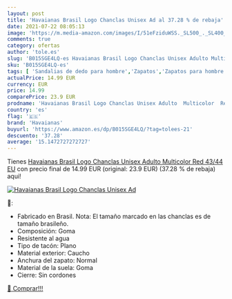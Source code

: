 ```yaml
---
layout: post
title: 'Havaianas Brasil Logo Chanclas Unisex Ad al 37.28 % de rebaja'
date: 2021-07-22 08:05:13
image: 'https://m.media-amazon.com/images/I/51eFziduWSS._SL500_._SL400_.jpg'
comments: true
category: ofertas
author: 'tole.es'
slug: 'B015SGE4LQ-es Havaianas Brasil Logo Chanclas Unisex Adulto Multicolor...'
sku: 'B015SGE4LQ-es'
tags: [ 'Sandalias de dedo para hombre','Zapatos','Zapatos para hombre','Zapatos y complementos','chanclas','havaianas', ]
actualPrice: 14.99 EUR
currency: EUR
price: 14.99
comparePrice: 23.9 EUR
prodname: 'Havaianas Brasil Logo Chanclas Unisex Adulto  Multicolor  Red   43/44 EU'
country: 'es'
flag: '🇪🇸'
brand: 'Havaianas'
buyurl: 'https://www.amazon.es/dp/B015SGE4LQ/?tag=tolees-21'
descuento: '37.28'
average: '15.1472727272727'
---
```


Tienes [Havaianas Brasil Logo Chanclas Unisex Adulto  Multicolor  Red   43/44 EU](https://www.amazon.es/dp/B015SGE4LQ/?tag=tolees-21) con precio final de  14.99 EUR (original: 23.9 EUR) (37.28 %  de rebaja) aqui!

[![Havaianas Brasil Logo Chanclas Unisex Ad](https://m.media-amazon.com/images/I/51eFziduWSS._SL500_._SL400_.jpg)](https://www.amazon.es/dp/B015SGE4LQ/?tag=tolees-21)

🔎:

- Fabricado en Brasil. Nota: El tamaño marcado en las chanclas es de tamaño brasileño.
- Composición: Goma
- Resistente al agua
- Tipo de tacón: Plano
- Material exterior: Caucho
- Anchura del zapato: Normal
- Material de la suela: Goma
- Cierre: Sin cordones

[🛒 Comprar!!!](https://www.amazon.es/dp/B015SGE4LQ/?tag=tolees-21)
